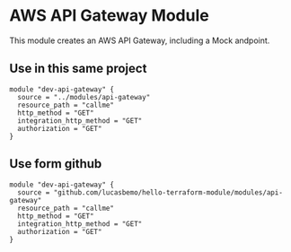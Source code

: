 # AWS API Gateway Module
This module creates an AWS API Gateway, including a Mock andpoint.

## Use in this same project

```
module "dev-api-gateway" {
  source = "../modules/api-gateway"
  resource_path = "callme"
  http_method = "GET"
  integration_http_method = "GET"
  authorization = "GET"
}
```

## Use form github

```
module "dev-api-gateway" {
  source = "github.com/lucasbemo/hello-terraform-module/modules/api-gateway"
  resource_path = "callme"
  http_method = "GET"
  integration_http_method = "GET"
  authorization = "GET"
}
```